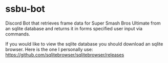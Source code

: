 # ssbu-bot
Discord Bot that retrieves frame data for Super Smash Bros Ultimate from an sqlite database and returns it in forms specified user input via commands.

If you would like to view the sqlite database you should download an sqlite browser. Here is the one I personally use: https://github.com/sqlitebrowser/sqlitebrowser/releases
